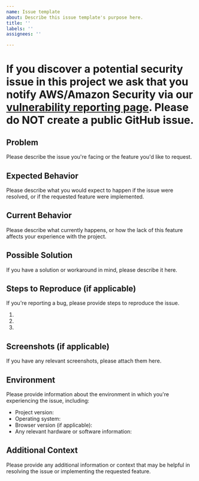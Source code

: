 ```yaml
---
name: Issue template
about: Describe this issue template's purpose here.
title: ''
labels: ''
assignees: ''

---
```


# If you discover a potential security issue in this project we ask that you notify AWS/Amazon Security via our [vulnerability reporting page](http://aws.amazon.com/security/vulnerability-reporting/). Please do **NOT** create a public GitHub issue.
 
## Problem
 
Please describe the issue you're facing or the feature you'd like to request.
 
## Expected Behavior
 
Please describe what you would expect to happen if the issue were resolved, or if the requested feature were implemented.
 
## Current Behavior
 
Please describe what currently happens, or how the lack of this feature affects your experience with the project.
 
## Possible Solution
 
If you have a solution or workaround in mind, please describe it here.
 
## Steps to Reproduce (if applicable)
 
If you're reporting a bug, please provide steps to reproduce the issue.
 
1. 
2. 
3. 
 
## Screenshots (if applicable)
 
If you have any relevant screenshots, please attach them here.
 
## Environment
 
Please provide information about the environment in which you're experiencing the issue, including:
 
- Project version:
- Operating system:
- Browser version (if applicable):
- Any relevant hardware or software information:
 
## Additional Context
 
Please provide any additional information or context that may be helpful in resolving the issue or implementing the requested feature.
